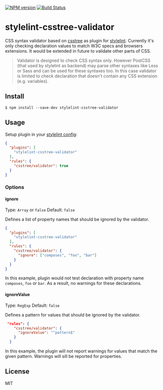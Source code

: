 [![NPM version](https://img.shields.io/npm/v/stylelint-csstree-validator.svg)](https://www.npmjs.com/package/stylelint-csstree-validator)
[![Build Status](https://travis-ci.org/csstree/stylelint-validator.svg?branch=master)](https://travis-ci.org/csstree/stylelint-validator)

# stylelint-csstree-validator

CSS syntax validator based on [csstree](https://github.com/csstree/csstree) as plugin for [stylelint](http://stylelint.io/). Currently it's only checking declaration values to match W3C specs and browsers extensions. It would be extended in future to validate other parts of CSS.

> Validator is designed to check CSS syntax only. However PostCSS (that used by stylelint as backend) may parse other syntaxes like Less or Sass and can be used for these syntaxes too. In this case validator is limited to check declaration that doesn't contain any CSS extension (e.g. variables).

## Install

```
$ npm install --save-dev stylelint-csstree-validator
```

## Usage

Setup plugin in your [stylelint config](http://stylelint.io/user-guide/configuration/):

```json
{
  "plugins": [
    "stylelint-csstree-validator"
  ],
  "rules": {
    "csstree/validator": true
  }
}
```

### Options

#### ignore

Type: `Array` or `false`
Default: `false`

Defines a list of property names that should be ignored by the validator.

```json
{
  "plugins": [
    "stylelint-csstree-validator"
  ],
  "rules": {
    "csstree/validator": {
      "ignore": ["composes", "foo", "bar"]
    }
  }
}
```

In this example, plugin would not test declaration with property name `composes`, `foo` or `bar`. As a result, no warnings for these declarations.

#### ignoreValue

Type: `RegExp`
Default: `false`

Defines a pattern for values that should be ignored by the validator.

```json
 "rules": {
    "csstree/validator": {
      "ignoreValue": "^pattern$"
    }
  }
```

In this example, the plugin will not report warnings for values that match the given pattern. Warnings will sill be reported for properties.

## License

MIT
